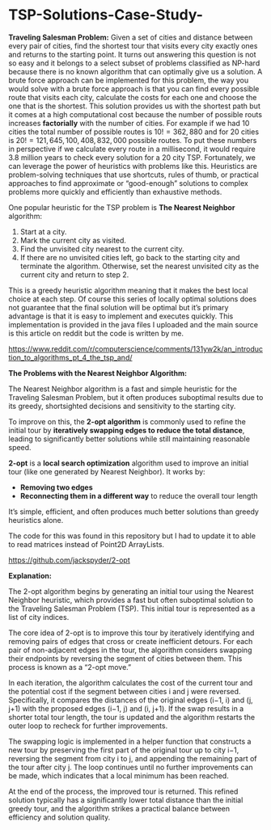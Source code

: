 # TSP-Solutions-Case-Study-
**Traveling Salesman Problem:** Given a set of cities and distance between every pair of cities, find the shortest tour that visits every city exactly ones and returns to the starting point. It turns out answering this question is not so easy and it belongs to a select subset of problems classified as NP-hard because there is no known algorithm that can optimally give us a solution. A brute force approach can be implemented for this problem, the way you would solve with a brute force approach is that you can find every possible route that visits each city, calculate the costs for each one and choose the one that is the shortest. This solution provides us with the shortest path but it comes at a high computational cost because the number of possible routs increases **factorially** with the number of cities. For example if we had 10 cities the total number of possible routes is $10! = 362,880$ and for 20 cities is $20! = 121,645,100,408,832,000$ possible routes. To put these numbers in perspective if we calculate every route in a millisecond, it would require 3.8 million years to check every solution for a 20 city TSP. Fortunately, we can leverage the power of heuristics with problems like this. Heuristics are problem-solving techniques that use shortcuts, rules of thumb, or practical approaches to find approximate or “good-enough” solutions to complex problems more quickly and efficiently than exhaustive methods.

One popular heuristic for the TSP problem is **The Nearest Neighbor** algorithm:

1. Start at a city.
2. Mark the current city as visited. 
3. Find the unvisited city nearest to the current city. 
4. If there are no unvisited cities left, go back to the starting city and terminate the algorithm. Otherwise, set the nearest unvisited city as the current city and return to step 2. 

This is a greedy heuristic algorithm meaning that it makes the best local choice at each step. Of course this series of locally optimal solutions does not guarantee that the final solution will be optimal but it’s primary advantage is that it is easy to implement and executes quickly. This implementation is provided in the java files I uploaded and the main source is this article on reddit but the code is written by me. 

https://www.reddit.com/r/computerscience/comments/131yw2k/an_introduction_to_algorithms_pt_4_the_tsp_and/

**The Problems with the Nearest Neighbor Algorithm:** 

The Nearest Neighbor algorithm is a fast and simple heuristic for the Traveling Salesman Problem, but it often produces suboptimal results due to its greedy, shortsighted decisions and sensitivity to the starting city.

To improve on this, the **2-opt algorithm** is commonly used to refine the initial tour by **iteratively swapping edges to reduce the total distance**, leading to significantly better solutions while still maintaining reasonable speed.

**2-opt** is a **local search optimization** algorithm used to improve an initial tour (like one generated by Nearest Neighbor). It works by:

- **Removing two edges**
- **Reconnecting them in a different way** to reduce the overall tour length

It’s simple, efficient, and often produces much better solutions than greedy heuristics alone.

The code for this was found in this repository but I had to update it to able to read matrices instead of Point2D ArrayLists. 

https://github.com/jackspyder/2-opt

**Explanation:**

The 2-opt algorithm begins by generating an initial tour using the Nearest Neighbor heuristic, which provides a fast but often suboptimal solution to the Traveling Salesman Problem (TSP). This initial tour is represented as a list of city indices.

The core idea of 2-opt is to improve this tour by iteratively identifying and removing pairs of edges that cross or create inefficient detours. For each pair of non-adjacent edges in the tour, the algorithm considers swapping their endpoints by reversing the segment of cities between them. This process is known as a “2-opt move.”

In each iteration, the algorithm calculates the cost of the current tour and the potential cost if the segment between cities i and j were reversed. Specifically, it compares the distances of the original edges (i−1, i) and (j, j+1) with the proposed edges (i−1, j) and (i, j+1). If the swap results in a shorter total tour length, the tour is updated and the algorithm restarts the outer loop to recheck for further improvements.

The swapping logic is implemented in a helper function that constructs a new tour by preserving the first part of the original tour up to city i−1, reversing the segment from city i to j, and appending the remaining part of the tour after city j. The loop continues until no further improvements can be made, which indicates that a local minimum has been reached.

At the end of the process, the improved tour is returned. This refined solution typically has a significantly lower total distance than the initial greedy tour, and the algorithm strikes a practical balance between efficiency and solution quality.
